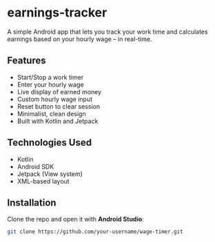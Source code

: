 # earnings-tracker
A simple Android app that lets you track your work time and calculates earnings based on your hourly wage – in real-time.

## Features
- Start/Stop a work timer
- Enter your hourly wage
- Live display of earned money
- Custom hourly wage input
- Reset button to clear session
- Minimalist, clean design
- Built with Kotlin and Jetpack
  
## Technologies Used
- Kotlin
- Android SDK
- Jetpack (View system)
- XML-based layout

## Installation

Clone the repo and open it with **Android Studio**:

```bash
git clone https://github.com/your-username/wage-timer.git
